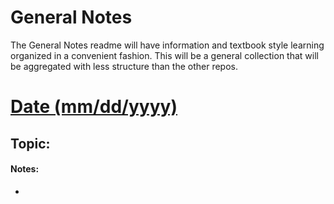 # General Notes


The General Notes readme will have information and textbook style learning organized in a convenient fashion. This will be a general
collection that will be aggregated with less structure than the other repos.

# <u> Date (mm/dd/yyyy) </u>

## Topic: 
#### Notes: 

* 
